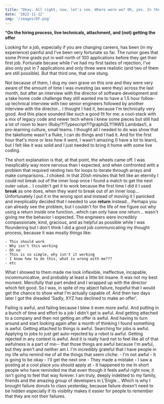 ```yaml
---
title: "Okay. All right, now, let's see. Where were we? Oh, yes. In the Pit of Despair!"
date: '2022-11-12'
img: '/images/DF.png'
---
```


***On the hiring process, live technicals, attachment, and (not) getting the offer**

Looking for a job, especially if you are changing careers, has been (in my experience) painful and I've been very fortunate so far. The rumor goes that some Prime grads put in well north of 100 applications before they get their first job. Fortunate becase while I've had my first tastes of rejection, I've also only put in 7 applications and only three were realistic (and two of them are still possible). But that third one, that one stung.

Not because of them, I dug my own grave on this one and they were very aware of the amount of time I was
investing (as were they) across the last month, but after an interview with the director of software development and a take home code challenge they still wanted me to have a 1.5 hour follow-up technical interview with two senior engineers followed by another interview with the director... I thought I had it, because I'm technically very good. And this place sounded like such a good fit for me: a cool-stack with a mix of legacy code and newer tech where I knew some pieces but still had a lot of room to learn (Ruby!?!Typescript?!?graphQL?!?AWS Lambdas!), a pro-learning culture, small teams. I thought all I needed to do was show that the takehome wasn't a fluke, I can do things and I had it. And for the first hour that's more or less how it went, I wasn't amazing (I have a lot to learn), but I felt like it was solid and I just needed to bring it home with some live coding.

The short explanation is that, at that point, the wheels came off. I was inexplicably way more nervous than I expected, and when confronted with a problem that required nesting two for loops to iterate through arrays and make comparisons...I choked. In that 20ish minutes that felt like an eternity I could not break out of the inner loop once I found a match to get the next outer value... I couldn't get it to work because the first time I did it I used **break** as one does, when they want to break out of an inner loop... Unfortunately I put it in the wrong spot and instead of moving it I panicked and inexplicably decided that I needed to use **return** instead... Perhaps you can already see the problem, but I couldn't for the life of me figure out why using a return inside one function...which can only have one return... wasn't giving me the behavior I expected. The engineers were incredibly compassionate, kind, gracious, and as helpful as possible while I was floundering but I don't think I did a good job communicating my thought process, because it was mostly things like:

    - This should work
    - Why isn't this working
    - Oh no
    - This is so simple, why isn't it working
    - I know how to do this, what is wrong with me???
    - etc

What I showed to them made me look inflexible, ineffective, incapable, incommunicative, and probably at least a little bit insane. It was not my best moment. Mercifully that part ended and I wrapped up with the director which felt good. So I was, in spite of my abject failure, hopeful that I would get the chance to show what I'm actually capable of. And then two days later I got the dreaded 'Sadly, XYZ has declined to make an offer'.

Failing is awful, and failing because I blew it even more awful. And putting in a bunch of time and effort to a job I didn't get is awful. And getting attached to a company and then not getting an offer is awful. And having to turn around and start looking again after a month of thinking I found something is awful. Getting attached to things is awful. Searching for jobs is awful. Applying to jobs to just get auto-rejected by a robot is awful. Getting rejected in any context is awful. And it is really hard not to feel like all of that awfulness is a part of me-- that those things are awful because I'm awful, but they aren't and neither am I. I'm incredibly grateful that I have people in my life who remind me of all the things that seem cliche:
    - I'm not awful
    - It is going to be okay
    - I'll get the next one
    - They made a mistake
    - I saw a posting at a cool place you should apply at
    - It happened to me
In short people who have reminded me that even though it feels awful right now, it isn't going to feel that way forever. I am truly, deeply indebted to my family, friends and the amazing group of developers in L'Engle... Which is why I brought failure donuts to class yesterday, because failure doesn't need to be hidden especially if its visiblity makes it easier for people to remember that they are not their failures.  
